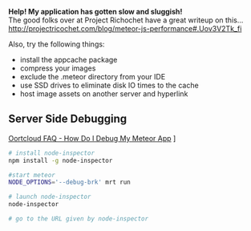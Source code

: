  

**Help!  My application has gotten slow and sluggish!**  
The good folks over at Project Richochet have a great writeup on this...  
http://projectricochet.com/blog/meteor-js-performance#.Uov3V2Tk_fi  

Also, try the following things:  
- install the appcache package
- compress your images
- exclude the .meteor directory from your IDE
- use SSD drives to eliminate disk IO times to the cache
- host image assets on another server and hyperlink

## Server Side Debugging  

[Oortcloud FAQ - How Do I Debug My Meteor App](https://github.com/oortcloud/unofficial-meteor-faq#how-do-i-debug-my-meteor-app)
]

````sh
# install node-inspector
npm install -g node-inspector

#start meteor
NODE_OPTIONS='--debug-brk' mrt run

# launch node-inspector
node-inspector

# go to the URL given by node-inspector
````
